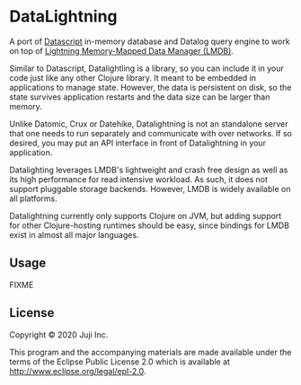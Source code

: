 # DataLightning

A port of [Datascript](https://github.com/tonsky/datascript) in-memory database and Datalog query
engine to work on top of [Lightning Memory-Mapped Data Manager
(LMDB)](https://en.wikipedia.org/wiki/Lightning_Memory-Mapped_Database). 

Similar to Datascript, Datalightling is a library, so you can include it in your code just like any other Clojure library. It meant to be embedded in applications to
manage state. However, the data is persistent on disk, so the state survives application restarts and the data size can be larger than memory. 

Unlike Datomic, Crux or Datehike, Datalightning is not an standalone server that one needs to run separately and communicate with over networks. If so desired, you may put an API interface in front of Datalightning in your application. 

Datalighting leverages LMDB's lightweight and crash free design as well as its high performance for read intensive workload. As such, it does not support pluggable storage backends. However, LMDB is widely available on all platforms.

Datalightning currently only supports Clojure on JVM, but adding support for other Clojure-hosting runtimes should be easy, since bindings for LMDB exist in almost all major languages. 

## Usage

FIXME


## License

Copyright © 2020 Juji Inc.

This program and the accompanying materials are made available under the
terms of the Eclipse Public License 2.0 which is available at
http://www.eclipse.org/legal/epl-2.0.


